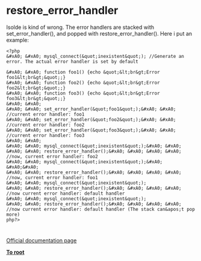 # restore_error_handler





Isolde is kind of wrong. The error handlers are stacked with set_error_handler(), and popped with restore_error_handler(). Here i put an example:



```
<?php
&#xA0; &#xA0; mysql_connect(&quot;inexistent&quot;); //Generate an error. The actual error handler is set by default

&#xA0; &#xA0; function foo1() {echo &quot;&lt;br&gt;Error foo1&lt;br&gt;&quot;;}
&#xA0; &#xA0; function foo2() {echo &quot;&lt;br&gt;Error foo2&lt;br&gt;&quot;;}
&#xA0; &#xA0; function foo3() {echo &quot;&lt;br&gt;Error foo3&lt;br&gt;&quot;;}
&#xA0; &#xA0; 
&#xA0; &#xA0; set_error_handler(&quot;foo1&quot;);&#xA0; &#xA0; //current error handler: foo1
&#xA0; &#xA0; set_error_handler(&quot;foo2&quot;);&#xA0; &#xA0; //current error handler: foo2
&#xA0; &#xA0; set_error_handler(&quot;foo3&quot;);&#xA0; &#xA0; //current error handler: foo3
&#xA0; &#xA0; 
&#xA0; &#xA0; mysql_connect(&quot;inexistent&quot;);&#xA0; &#xA0; 
&#xA0; &#xA0; restore_error_handler();&#xA0; &#xA0; &#xA0; &#xA0; //now, current error handler: foo2
&#xA0; &#xA0; mysql_connect(&quot;inexistent&quot;);&#xA0; &#xA0;&#xA0; 
&#xA0; &#xA0; restore_error_handler();&#xA0; &#xA0; &#xA0; &#xA0; //now, current error handler: foo1
&#xA0; &#xA0; mysql_connect(&quot;inexistent&quot;); 
&#xA0; &#xA0; restore_error_handler();&#xA0; &#xA0; &#xA0; &#xA0; //now current error handler: default handler
&#xA0; &#xA0; mysql_connect(&quot;inexistent&quot;);
&#xA0; &#xA0; restore_error_handler();&#xA0; &#xA0; &#xA0; &#xA0; //now current error handler: default handler (The stack can&apos;t pop more)
php?>
```



  

#

[Official documentation page](https://www.php.net/manual/en/function.restore-error-handler.php)

**[To root](/README.md)**